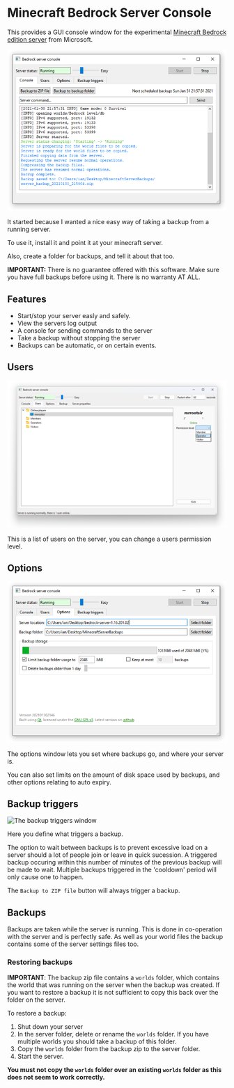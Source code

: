 
# Minecraft Bedrock Server Console

This provides a GUI console window for the experimental [Minecraft Bedrock edition server](https://www.minecraft.net/en-us/download/server/bedrock/) from Microsoft.

![The main window](doc/img/main_server.png)

It started because I wanted a nice easy way of taking a backup from a running server.

To use it, install it and point it at your minecraft server.

Also, create a folder for backups, and tell it about that too.

**IMPORTANT:** There is no guarantee offered with this software. Make sure you have full backups before using it. There is no warranty AT ALL.

## Features

* Start/stop your server easly and safely.
* View the servers log output
* A console for sending commands to the server
* Take a backup without stopping the server
* Backups can be automatic, or on certain events.

## Users

![The users window](doc/img/main_users.png)

This is a list of users on the server, you can change a users permission level. 

## Options

![The options window](doc/img/main_options.png)

The options window lets you set where backups go, and where your server is.

You can also set limits on the amount of disk space used by backups, and other options relating to auto expiry.

## Backup triggers

![The backup triggers window](doc/img/main_backups.png)

Here you define what triggers a backup. 

The option to wait between backups is to prevent excessive load on a server should a lot of people join or leave in quick sucession. A triggered backup occuring within this number of minutes of the previous backup will be made to wait. Multiple backups triggered in the 'cooldown' period will only cause one to happen.

The `Backup to ZIP file` button will always trigger a backup.

## Backups

Backups are taken while the server is running. This is done in co-operation with the server and is perfectly safe. As well as your world files the backup contains some of the server settings files too.

### Restoring backups

**IMPORTANT**: The backup zip file contains a `worlds` folder, which contains the world that was running on the server when the backup was created. If you want to restore a backup it is not sufficient to copy this back over the folder on the server.

To restore a backup:

1. Shut down your server
2. In the server folder, delete or rename the `worlds` folder. If you have multiple worlds you should take a backup of this folder.
3. Copy the `worlds` folder from the backup zip to the server folder.
4. Start the server.

**You must not copy the `worlds` folder over an existing `worlds` folder as this does not seem to work correctly.**
